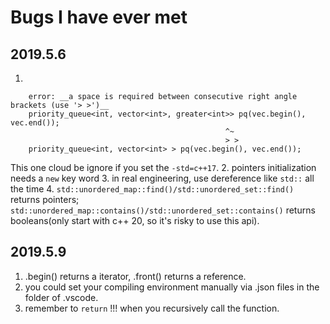 # Bugs I have ever met
## 2019.5.6
1. 
```
    error: __a space is required between consecutive right angle brackets (use '> >')__
    priority_queue<int, vector<int>, greater<int>> pq(vec.begin(), vec.end());
                                                ^~
                                                > >
    priority_queue<int, vector<int> > pq(vec.begin(), vec.end());
```
This one cloud be ignore if you set the `-std=c++17`.
2. pointers initialization needs a `new` key word
3. in real engineering, use dereference like `std::` all the time
4. `std::unordered_map::find()/std::unordered_set::find()` returns pointers; `std::unordered_map::contains()/std::unordered_set::contains()` returns booleans(only start with c++ 20, so it's risky to use this api).

## 2019.5.9
1. .begin() returns a iterator, .front() returns a reference.
2. you could set your compiling environment manually via .json files in the folder of .vscode.
3. remember to `return` !!! when you recursively call the function.